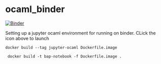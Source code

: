 # ocaml_binder

[![Binder](https://mybinder.org/badge_logo.svg)](https://mybinder.org/v2/gh/philzook58/ocaml_binder/bap)



Setting up a jupyter ocaml environment for running on binder. CLick the icon above to launch

`docker build --tag jupyter-ocaml Dockerfile.image`

` docker build -t bap-notebook -f Dockerfile.image .`